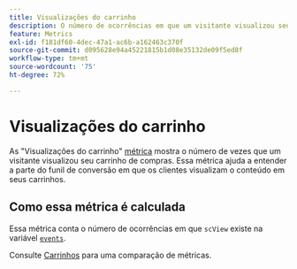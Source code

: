 ```yaml
---
title: Visualizações do carrinho
description: O número de ocorrências em que um visitante visualizou seu carrinho.
feature: Metrics
exl-id: f181df60-4dec-47a1-ac6b-a162463c370f
source-git-commit: d095628e94a45221815b1d08e35132de09f5ed8f
workflow-type: tm+mt
source-wordcount: '75'
ht-degree: 72%

---
```


# Visualizações do carrinho

As &quot;Visualizações do carrinho&quot; [métrica](overview.md) mostra o número de vezes que um visitante visualizou seu carrinho de compras. Essa métrica ajuda a entender a parte do funil de conversão em que os clientes visualizam o conteúdo em seus carrinhos.

## Como essa métrica é calculada

Essa métrica conta o número de ocorrências em que `scView` existe na variável [`events`](/help/implement/vars/page-vars/events/events-overview.md).

Consulte [Carrinhos](carts.md) para uma comparação de métricas.
